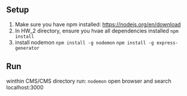 ## Setup
1. Make sure you have npm installed: https://nodejs.org/en/download
2. In HW_2 directory, ensure you hvae all dependencies installed
`npm install`
3. install nodemon
`npm install -g nodemon`
`npm install -g express-generator`

## Run
winthin CMS/CMS directory run:
`nodemon`
open browser and search localhost:3000
